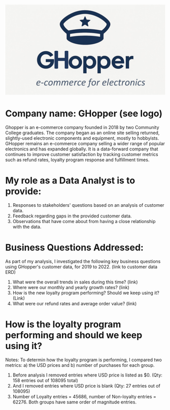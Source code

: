 ![Alt text](./images/GHopper_logo.jpg)
# Company name:  GHopper (see logo)
Ghopper is an e-commerce company founded in 2018 by two Community College graduates.  The company began as an online site selling returned, slightly-used electronic components and equipment, mostly to hobbyists.  GHopper remains an e-commerce company selling a wider range of popular electronics and has expanded globally.  It is a data-forward company that continues to improve customer satisfaction by tracking customer metrics such as refund rates, loyalty program response and fulfillment times.  

#  My role as a Data Analyst is to provide:  
1) Responses to stakeholders' questions based on an analysis of customer data. 
2) Feedback regarding gaps in the provided customer data. 
3) Observations that have come about from having a close relationship with the data.

# Business Questions Addressed:
  As part of my analysis, I investigated the following key business questions using GHopper's customer data, for 2019 to 2022. (link to customer data ERD)  
  1) What were the overall trends in sales during this time? (link)
  2) Where were our monthly and yearly growth rates? (link)
  3) How is the new loyalty program performing?  Should we keep using it? (Link)
  4) What were our refund rates and average order value? (link)

    
# How is the loyalty program performing and should we keep using it?
Notes: To determin how the loyalty program is performing, I compared two metrics: a) the USD prices and b) number of purchases for each group. 
1. Before analysis I removed entries where USD price is listed as $0. (Qty: 158 entries out of 108095 total)
2. And I removed entries where USD price is blank (Qty: 27 entries out of 108095)
3. Number of Loyalty entries = 45686, number of Non-loyalty entries = 62276. Both groups have same order of magnitude entries. 

